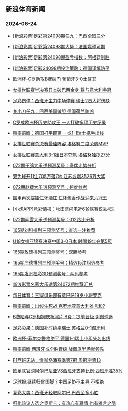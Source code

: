 ## 新浪体育新闻 
### 2024-06-24

+ [[新浪彩票]足彩第24098期任九：巴西全取三分](https://sports.sina.com.cn/l/2024-06-23/doc-inazsqku3504723.shtml)

+ [[新浪彩票]足彩第24098期大势：法国赢球可期](https://sports.sina.com.cn/l/2024-06-23/doc-inazsqku3504035.shtml)

+ [[新浪彩票]足彩第24098期盈亏指数：阿根廷制胜](https://sports.sina.com.cn/l/2024-06-23/doc-inazsqkp1894255.shtml)

+ [[新浪彩票]足彩24098期投注策略：德国谨慎防平](https://sports.sina.com.cn/l/2024-06-23/doc-inazsqkp1893513.shtml)

+ [欧洲杯-C罗助攻B费破门 葡萄牙3-0土耳其](https://sports.sina.com.cn/g/pl/2024-06-23/doc-inazsqkp1903847.shtml)

+ [女排世联赛半决赛日本破巴西金身 将与意大利争冠](https://sports.sina.com.cn/others/volleyball/2024-06-22/doc-inazrtfe3921041.shtml)

+ [足彩伤停：西班牙主力中场停赛 瑞士2员大将伤缺](https://sports.sina.com.cn/l/2024-06-23/doc-inazsuss3412989.shtml)

+ [关小刀任九：巴西美国做胆 德国荷兰防冷](https://sports.sina.com.cn/l/2024-06-23/doc-inaztmqc1520879.shtml)

+ [C罗成欧洲杯历史助攻王 一人打破多项历史纪录](https://sports.sina.com.cn/global/europe/2024-06-23/doc-inazsqkp1922322.shtml)

+ [赔率前瞻：德国打平即第一 或1-1瑞士携手出线](https://sports.sina.com.cn/l/2024-06-23/doc-inazsqku3507565.shtml)

+ [女排世联赛总决赛最佳阵容 埃格努二度荣膺MVP](https://sports.sina.com.cn/others/volleyball/2024-06-23/doc-inazuamv1230415.shtml)

+ [女排世联赛意大利3-1挫日本夺魁 埃格努独揽27分](https://sports.sina.com.cn/others/volleyball/2024-06-23/doc-inazuana2839438.shtml)

+ [072期于鸽大乐透预测奖号：奇偶走势分析](https://sports.sina.com.cn/l/2024-06-23/doc-inazsuss3432517.shtml)

+ [双色球开11注705万落7地 江苏或爆3526万大奖](https://sports.sina.com.cn/l/2024-06-23/doc-inaztwcx1351221.shtml)

+ [072期赵捷大乐透预测奖号：跨度参考](https://sports.sina.com.cn/l/2024-06-23/doc-inazsuss3432212.shtml)

+ [围甲再次摆擂仁怀酒庄 仁怀酱香作战迎来六冠王](https://sports.sina.com.cn/go/2024-06-23/doc-inazsusm1802864.shtml)

+ [[小炮APP]竞彩情报：秋田蓝闪电近6轮联赛仅丢4球](https://sports.sina.com.cn/l/2024-06-23/doc-inazsqkp1921877.shtml)

+ [072期闻雪大乐透预测奖号：012路比分析](https://sports.sina.com.cn/l/2024-06-23/doc-inazsuss3432375.shtml)

+ [165期刘科排列三预测奖号：直选一注推荐](https://sports.sina.com.cn/l/2024-06-23/doc-inazsuss3442795.shtml)

+ [U18女排亚锦赛决赛中国3-0日本 时隔19年夺第5冠](https://sports.sina.com.cn/others/volleyball/2024-06-23/doc-inaztrvz1450425.shtml)

+ [165期玫瑰排列三预测奖号：双胆参考](https://sports.sina.com.cn/l/2024-06-23/doc-inazsuss3441132.shtml)

+ [165期庄德排列三预测奖号：精选15注组选参考](https://sports.sina.com.cn/l/2024-06-23/doc-inazsusm1830001.shtml)

+ [165期发哥福彩3D预测奖号：两码参考](https://sports.sina.com.cn/l/2024-06-23/doc-inazsuss3439325.shtml)

+ [新浪彩票名家大乐透第24072期推荐汇总](https://sports.sina.com.cn/l/2024-06-23/doc-inazsuss3419787.shtml)

+ [每日体育：三家俱乐部有意巴萨19岁小将罗克](https://sports.sina.com.cn/g/laliga/2024-06-23/doc-inazsusm1797169.shtml)

+ [赔率前瞻：出线生死战 克罗地亚意大利难言和?](https://sports.sina.com.cn/l/2024-06-24/doc-inazutip0922550.shtml)

+ [B费晒与C罗相拥庆祝照片 B费：提前晋级 谢谢球迷](https://sports.sina.com.cn/global/europe/2024-06-23/doc-inazsqkp1924209.shtml)

+ [足彩彩果：德国补时绝平瑞士 苏格兰0-1匈牙利](https://sports.sina.com.cn/l/2024-06-24/doc-inazutip0926132.shtml)

+ [欧洲杯-菲尔克鲁格绝平 德国1-1瑞士小组头名出线](https://sports.sina.com.cn/global/germany/2024-06-24/doc-inazutip0950256.shtml)

+ [赔率前瞻:西班牙或全胜晋级 战弱旅半场就领先](https://sports.sina.com.cn/l/2024-06-24/doc-inazutiu2533925.shtml)

+ [F1西班牙站：维斯塔潘赛季第7冠 周冠宇第13](https://sports.sina.com.cn/motorracing/f1/newsall/2024-06-23/doc-inaztwcx1346041.shtml)

+ [欧足联官网阿尔巴尼亚VS西班牙支持比例:西班牙胜35%](https://sports.sina.com.cn/l/2024-06-24/doc-inaztfhn3230188.shtml)

+ [足球报:继续归化国脚？中国足协不主导 不拒绝](https://sports.sina.com.cn/china/2024-06-24/doc-inazuxrs2482712.shtml)

+ [竞彩大势：西班牙轻取阿尔巴 巴西至多小胜](https://sports.sina.com.cn/l/2024-06-24/doc-inazutip0931860.shtml)

+ [归化热议人选之奥斯卡：有热心有真情 也有难言之隐](https://sports.sina.com.cn/china/2024-06-24/doc-inazuxrs2513504.shtml)

